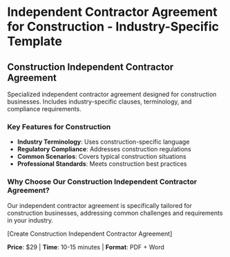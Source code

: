 # Independent Contractor Agreement for Construction - Industry-Specific Template

## Construction Independent Contractor Agreement

Specialized independent contractor agreement designed for construction businesses. Includes industry-specific clauses, terminology, and compliance requirements.

### Key Features for Construction

- **Industry Terminology**: Uses construction-specific language
- **Regulatory Compliance**: Addresses construction regulations
- **Common Scenarios**: Covers typical construction situations
- **Professional Standards**: Meets construction best practices

### Why Choose Our Construction Independent Contractor Agreement?

Our independent contractor agreement is specifically tailored for construction businesses, addressing common challenges and requirements in your industry.

[Create Construction Independent Contractor Agreement]

**Price**: $29 | **Time**: 10-15 minutes | **Format**: PDF + Word
